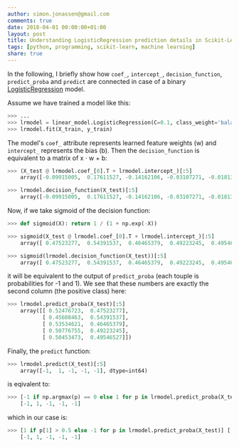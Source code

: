 ```yaml
---
author: simon.jonassen@gmail.com
comments: true
date: 2018-04-01 00:00:00+01:00
layout: post
title: Understanding LogisticRegression prediction details in Scikit-Learn
tags: [python, programming, scikit-learn, machine learning]
share: true
---
```


In the following, I briefly show how `coef_`, `intercept_`, `decision_function`, `predict_proba` and `predict` are connected in case of a binary [LogisticRegression](http://scikit-learn.org/stable/modules/generated/sklearn.linear_model.LogisticRegression.html) model.

Assume we have trained a model like this:

```python
>>> ...
>>> lrmodel = linear_model.LogisticRegression(C=0.1, class_weight='balanced')
>>> lrmodel.fit(X_train, y_train)
```

The model's `coef_` attribute represents learned feature weights (w) and `intercept_` represents the bias (b). Then the `decision_function` is equivalent to a matrix of x · w + b:

```python
>>> (X_test @ lrmodel.coef_[0].T + lrmodel.intercept_)[:5]
    array([-0.09915005,  0.17611527, -0.14162106, -0.03107271, -0.01813942])

>>> lrmodel.decision_function(X_test)[:5]
    array([-0.09915005,  0.17611527, -0.14162106, -0.03107271, -0.01813942])
```

Now, if we take sigmoid of the decision function:

```python
>>> def sigmoid(X): return 1 / (1 + np.exp(-X))

>>> sigmoid(X_test @ lrmodel.coef_[0].T + lrmodel.intercept_)[:5]
    array([ 0.47523277,  0.54391537,  0.46465379,  0.49223245,  0.49546527])

>>> sigmoid(lrmodel.decision_function(X_test))[:5]
    array([ 0.47523277,  0.54391537,  0.46465379,  0.49223245,  0.49546527])
```

it will be equivalent to the output of `predict_proba` (each touple is probabilities for -1 and 1). We see that these numbers are exactly the second column (the positive class) here:

```python
>>> lrmodel.predict_proba(X_test)[:5]
    array([[ 0.52476723,  0.47523277],
           [ 0.45608463,  0.54391537],
           [ 0.53534621,  0.46465379],
           [ 0.50776755,  0.49223245],
           [ 0.50453473,  0.49546527]])
```

Finally, the `predict` function:
```python
>>> lrmodel.predict(X_test)[:5]
    array([-1,  1, -1, -1, -1], dtype=int64)
```

is eqivalent to:
```python
>>> [-1 if np.argmax(p) == 0 else 1 for p in lrmodel.predict_proba(X_test)] [:5]
    [-1, 1, -1, -1, -1]
```

which in our case is:
```python
>>> [1 if p[1] > 0.5 else -1 for p in lrmodel.predict_proba(X_test)] [:5]
    [-1, 1, -1, -1, -1]
```
